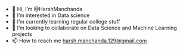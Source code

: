 - 👋 Hi, I’m @HarshManchanda
- 👀 I’m interested in Data science
- 🌱 I’m currently learning regular college stuff 
- 💞️ I’m looking to collaborate on Data Science and Machine Learning projects
- 📫 How to reach me harsh.manchanda.129@gmail.com

<!---
HarshManchanda/HarshManchanda is a ✨ special ✨ repository because its `README.md` (this file) appears on your GitHub profile.
You can click the Preview link to take a look at your changes.
--->
